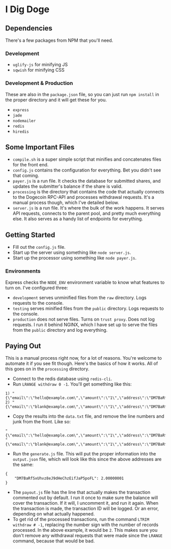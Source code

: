 # I Dig Doge

## Dependencies

There's a few packages from NPM that you'll need.

### Development

- `uglify-js` for minifying JS
- `sqwish` for minifying CSS

### Development & Production

These are also in the `package.json` file, so you can just run `npm install` in the proper directory and it will get these for you.

- `express`
- `jade`
- `nodemailer`
- `redis`
- `hiredis`

## Some Important Files

- `compile.sh` is a super simple script that minifies and concatenates files for the front end.
- `config.js` contains the configuration for everything. Bet you didn't see that coming.
- `payer.js` is a run file. It checks the database for submitted shares, and updates the submitter's balance if the share is valid.
- `processing` is the directory that contains the code that actually connects to the Dogecoin RPC-API and processes withdrawal requests. It's a manual process though, which I've detailed below.
- `server.js` is a run file. It's where the bulk of the work happens. It serves API requests, connects to the parent pool, and pretty much everything else. It also serves as a handy list of endpoints for everything.

## Getting Started

- Fill out the `config.js` file.
- Start up the server using something like `node server.js`.
- Start up the processor using something like `node payer.js`.

### Environments

Express checks the `NODE_ENV` environment variable to know what features to turn on. I've configured three:

- `development` serves unminified files from the `raw` directory. Logs requests to the console.
- `testing` serves minified files from the `public` directory. Logs requests to the console.
- `production` does not serve files. Turns on `trust proxy`. Does not log requests. I run it behind NGINX, which I have set up to serve the files from the `public` directory and log everything.

## Paying Out

This is a manual process right now, for a lot of reasons. You're welcome to automate it if you see fit though. Here's the basics of how it works. All of this goes on in the `processing` directory.

- Connect to the redis database using `redis-cli`.
- Run `LRANGE withdraw 0 -1`. You'll get something like this:

```
1) "{\"email\":\"hello@example.com\",\"amount\":\"1\",\"address\":\"DM7BaRfSxUhvz8eJ9dHeChzEifJaP5poFL\"}"
2) "{\"email\":\"blank@example.com\",\"amount\":\"1\",\"address\":\"DM7BaRfSxUhvz8eJ9dHeChzEifJaP5poFL\"}"
```

- Copy the results into the `data.txt` file, and remove the line numbers and junk from the front. Like so:

```
"{\"email\":\"hello@example.com\",\"amount\":\"1\",\"address\":\"DM7BaRfSxUhvz8eJ9dHeChzEifJaP5poFL\"}"
"{\"email\":\"blank@example.com\",\"amount\":\"1\",\"address\":\"DM7BaRfSxUhvz8eJ9dHeChzEifJaP5poFL\"}"
```

- Run the `generate.js` file. This will put the proper information into the `output.json` file, which will look like this since the above addresses are the same:

```
{
	"DM7BaRfSxUhvz8eJ9dHeChzEifJaP5poFL": 2.00000001
}
```

- The `payout.js` file has the line that actually makes the transaction commented out by default. I run it once to make sure the balance will cover the transaction. If it will, I uncomment it, and run it again. When the transaction is made, the transaction ID will be logged. Or an error, depending on what actually happened.
- To get rid of the processed transactions, run the command `LTRIM withdraw # -1`, replacing the number sign with the number of records processed. In the above example, it would be `2`. This makes sure you don't remove any withdrawal requests that were made since the `LRANGE` command, because that would be bad.
